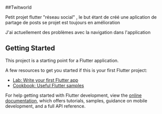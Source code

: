 ##Twitworld

Petit projet flutter  "réseau social" , le but étant de créé une aplication de partage de posts 
se projet est toujours en amélioration 

J'ai actuellement des problèmes avec la navigation dans l'application

## Getting Started

This project is a starting point for a Flutter application.

A few resources to get you started if this is your first Flutter project:

- [Lab: Write your first Flutter app](https://docs.flutter.dev/get-started/codelab)
- [Cookbook: Useful Flutter samples](https://docs.flutter.dev/cookbook)

For help getting started with Flutter development, view the
[online documentation](https://docs.flutter.dev/), which offers tutorials,
samples, guidance on mobile development, and a full API reference.

